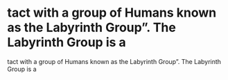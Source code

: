 # tact with a group of Humans known as the Labyrinth Group”. The Labyrinth Group is a

tact with a group of Humans known as the Labyrinth Group”. The Labyrinth Group is a